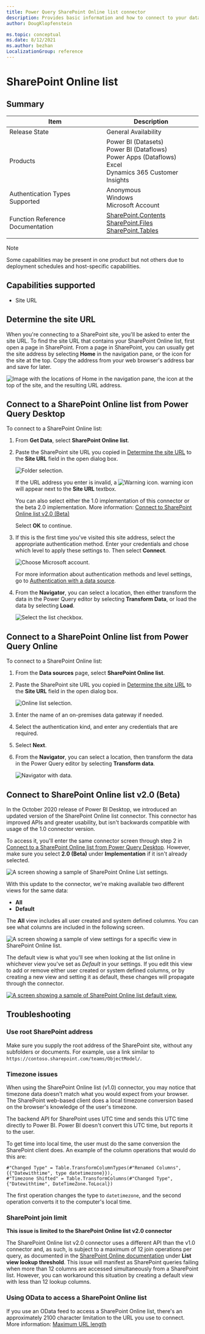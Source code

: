 ```yaml
---
title: Power Query SharePoint Online list connector
description: Provides basic information and how to connect to your data, along with troubleshooting tips for obtaining the root SharePoint address and changing the authentication method.
author: DougKlopfenstein

ms.topic: conceptual
ms.date: 8/12/2021
ms.author: bezhan
LocalizationGroup: reference
---
```


# SharePoint Online list

## Summary

| Item | Description |
| ---- | ----------- |
| Release State | General Availability |
| Products | Power BI (Datasets)<br/>Power BI (Dataflows)<br/>Power Apps (Dataflows)<br/>Excel<br/>Dynamics 365 Customer Insights |
| Authentication Types Supported | Anonymous<br/>Windows<br/>Microsoft Account |
| Function Reference Documentation | [SharePoint.Contents](/powerquery-m/sharepoint-contents)<br/>[SharePoint.Files](/powerquery-m/sharepoint-files)<br/>[SharePoint.Tables](/powerquery-m/sharepoint-tables) |
| | |

>[!Note]
> Some capabilities may be present in one product but not others due to deployment schedules and host-specific capabilities.

## Capabilities supported

* Site URL

## Determine the site URL

When you're connecting to a SharePoint site, you'll be asked to enter the site URL. To find the site URL that contains your SharePoint Online list, first open a page in SharePoint. From a page in SharePoint, you can usually get the site address by selecting **Home** in the navigation pane, or the icon for the site at the top. Copy the address from your web browser's address bar and save for later.

   ![Image with the locations of Home in the navigation pane, the icon at the top of the site, and the resulting URL address.](./media/sharepoint-list/sharepoint-address.png)

## Connect to a SharePoint Online list from Power Query Desktop

To connect to a SharePoint Online list:

1. From **Get Data**, select **SharePoint Online list**.

2. Paste the SharePoint site URL you copied in [Determine the site URL](#determine-the-site-url) to the **Site URL** field in the open dialog box.

   ![Folder selection.](./media/sharepoint-online-list/sharepointOnlineListUrl.png)

   If the URL address you enter is invalid, a ![Warning icon.](../images/webwarning.png) warning icon will appear next to the **Site URL** textbox.

   You can also select either the 1.0 implementation of this connector or the beta 2.0 implementation. More information: [Connect to SharePoint Online list v2.0 (Beta)](#connect-to-sharepoint-online-list-v20-beta)

   Select **OK** to continue.

3. If this is the first time you've visited this site address, select the appropriate authentication method. Enter your credentials and chose which level to apply these settings to. Then select **Connect**.

   ![Choose Microsoft account.](./media/sharepoint-list/sharepointlistsignin.png)

    For more information about authentication methods and level settings, go to [Authentication with a data source](../connectorauthentication.md).

4. From the **Navigator**, you can select a location, then either transform the data in the Power Query editor by selecting **Transform Data**, or load the data by selecting **Load**.

   ![Select the list checkbox.](./media/sharepoint-online-list/sharepointOnlineListNavigator.png)

## Connect to a SharePoint Online list from Power Query Online

To connect to a SharePoint Online list:

1. From the **Data sources** page, select **SharePoint Online list**.

2. Paste the SharePoint site URL you copied in [Determine the site URL](#determine-the-site-url) to the **Site URL** field in the open dialog box.

   ![Online list selection.](./media/sharepoint-online-list/sharepoint-online-list-url-online.png)

3. Enter the name of an on-premises data gateway if needed.

4. Select the authentication kind, and enter any credentials that are required.

5. Select **Next**.

6. From the **Navigator**, you can select a location, then transform the data in the Power Query editor by selecting **Transform data**.

   ![Navigator with data.](./media/sharepoint-online-list/sharepoint-online-list-navigator-online.png)

## Connect to SharePoint Online list v2.0 (Beta)

In the October 2020 release of Power BI Desktop, we introduced an updated version of the SharePoint Online list connector. This connector has improved APIs and greater usability, but isn't backwards compatible with usage of the 1.0 connector version.

To access it, you'll enter the same connector screen through step 2 in [Connect to a SharePoint Online list from Power Query Desktop](#connect-to-a-sharepoint-online-list-from-power-query-desktop). However, make sure you select **2.0 (Beta)** under **Implementation** if it isn't already selected.

   ![A screen showing a sample of SharePoint Online List settings.](./media/sharepoint-online-list/sharepointonlinelistnavigator2.png)

With this update to the connector, we're making available two different views for the same data:

* **All**
* **Default**

The **All** view includes all user created and system defined columns. You can see what columns are included in the following screen.

   ![A screen showing a sample of view settings for a specific view in SharePoint Online list.](./media/sharepoint-online-list/sharepointonlinelistview.png)

The default view is what you'll see when looking at the list online in whichever view you've set as *Default* in your settings. If you edit this view to add or remove either user created or system defined columns, or by creating a new view and setting it as default, these changes will propagate through the connector.

   [ ![A screen showing a sample of SharePoint Online list default view.](./media/sharepoint-online-list/sharepointonlinelistsettings.png) ](./media/sharepoint-online-list/sharepointonlinelistsettings.png#lightbox)

## Troubleshooting

### Use root SharePoint address

Make sure you supply the root address of the SharePoint site, without any subfolders or documents. For example, use a link similar to `https://contoso.sharepoint.com/teams/ObjectModel/`.

### Timezone issues

When using the SharePoint Online list (v1.0) connector, you may notice that timezone data doesn't match what you would expect from your browser. The SharePoint web-based client does a local timezone conversion based on the browser's knowledge of the user's timezone.

The backend API for SharePoint uses UTC time and sends this UTC time directly to Power BI. Power BI doesn't convert this UTC time, but reports it to the user.

To get time into local time, the user must do the same conversion the SharePoint client does. An example of the column operations that would do this are:

```
#"Changed Type" = Table.TransformColumnTypes(#"Renamed Columns",{{"Datewithtime", type datetimezone}}),
#"Timezone Shifted" = Table.TransformColumns(#"Changed Type", {"Datewithtime", DateTimeZone.ToLocal})
```

The first operation changes the type to `datetimezone`, and the second operation converts it to the computer's local time.

### SharePoint join limit

**This issue is limited to the SharePoint Online list v2.0 connector**

The SharePoint Online list v2.0 connector uses a different API than the v1.0 connector and, as such, is subject to a maximum of 12 join operations per query, as documented in the [SharePoint Online documentation](/sharepoint/install/software-boundaries-limits-2019#list-and-library-limits) under **List view lookup threshold**. This issue will manifest as SharePoint queries failing when more than 12 columns are accessed simultaneously from a SharePoint list. However, you can workaround this situation by creating a default view with less than 12 lookup columns. 

### Using OData to access a SharePoint Online list

If you use an OData feed to access a SharePoint Online list, there's an approximately 2100 character limitation to the URL you use to connect. More information: [Maximum URL length](OdataFeed.md#maximum-url-length)
